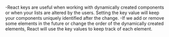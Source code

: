 -React keys are useful when working with dynamically created components or when your lists are altered by the users. Setting the key value will keep your components uniquely identified after the change.
-If we add or remove some elements in the future or change the order of the dynamically created elements, React will use the key values to keep track of each element.